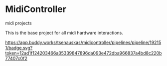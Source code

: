 # MidiController
midi projects

This is the base project for all midi hardware interactions.

https://app.buddy.works/tsenauskas/midicontroller/pipelines/pipeline/192151/badge.svg?token=12ad1f124203466a35339847896da093e472dba966837a4bd8c220b77407c0f2
